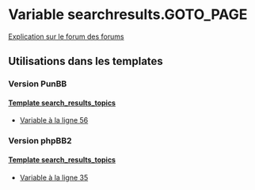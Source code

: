# Variable searchresults.GOTO_PAGE
[Explication sur le forum des forums](http://forum.forumactif.com/t294113-listing-des-variables#searchresults.GOTO_PAGE)
## Utilisations dans les templates
### Version PunBB
#### [Template search_results_topics](punbb/search_results_topics.md)
* [Variable à la ligne 56](../punbb/search_results_topics.tpl#L56)
### Version phpBB2
#### [Template search_results_topics](subsilver/search_results_topics.md)
* [Variable à la ligne 35](../subsilver/search_results_topics.tpl#L35)